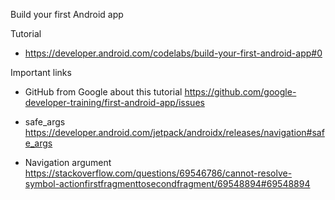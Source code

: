 Build your first Android app

Tutorial

* https://developer.android.com/codelabs/build-your-first-android-app#0

Important links

* GitHub from Google about this tutorial https://github.com/google-developer-training/first-android-app/issues

* safe_args https://developer.android.com/jetpack/androidx/releases/navigation#safe_args

* Navigation argument https://stackoverflow.com/questions/69546786/cannot-resolve-symbol-actionfirstfragmenttosecondfragment/69548894#69548894
